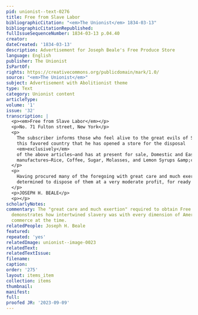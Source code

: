 ```yaml
---
pid: unionist--text-0276
title: Free from Slave Labor
bibliographicCitation: "<em>The Unionist</em> 1834-03-13"
bibliographicCitationRepublished: 
fullIssueSequenceNumber: 1834-03-13 p.04.40
creator: 
dateCreated: '1834-03-13'
description: Advertisement for Joseph Beale's Free Produce Store
language: English
publisher: The Unionist
IsPartOf: 
rights: https://creativecommons.org/publicdomain/mark/1.0/
source: "<em>The Unionist</em>"
subject: Advertisement with Abolitionist theme
type: Text
category: Unionist content
articleType: 
volume: '1'
issue: '32'
transcription: |
  <p><em>Free from Slave Labor</em></p>
  <p>No. 71 Fulton street, New York</p>
  <p>
    The subscriber informs those who feel alive to the great evils of Slavery in
    this favored country that he has opened a store for the disposal
    <em>exclusively</em>
    of the above articles—and has at present for sale, Domestic and East India
    manufactures—Rice, Coffee, Sugar, Molasses, and Lemon Syrups &amp;c.
  </p>
  <p>
    Having procured many of the foregoing with great care and much exertion he is
    determined to dispose of them at a very moderate profit, for ready money only.
  </p>
  <p>JOSEPH H. BEALE</p>
  <p></p>
scholarlyNotes: 
commentary: The "great care and much exertion" required to obtain Free Produce goods
  demonstrates how intertwined slavery was with every dimension of American and international
  commerce at the time.
relatedPeople: Joseph H. Beale
featured: 
repeated: 'yes'
relatedImage: unionist--image-0023
relatedText: 
relatedTextIssue: 
filename: 
caption: 
order: '275'
layout: items_item
collection: items
thumbnail: 
manifest: 
full: 
proofed JR: '2023-09-09'
---
```

